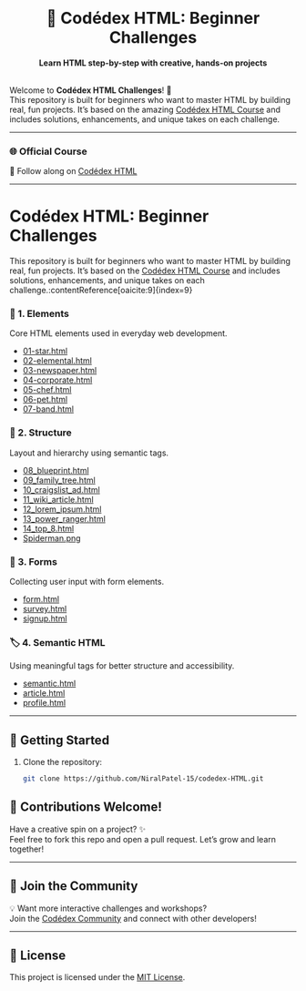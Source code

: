 <div align="center">
  <br>
  <h1>🌋 Codédex HTML: Beginner Challenges</h1>
  <strong>Learn HTML step-by-step with creative, hands-on projects</strong>
  <br><br>
</div>

Welcome to **Codédex HTML Challenges**! 🚀  
This repository is built for beginners who want to master HTML by building real, fun projects. It’s based on the amazing [Codédex HTML Course](https://www.codedex.io/html) and includes solutions, enhancements, and unique takes on each challenge.

---

### 🌐 Official Course

📘 Follow along on [Codédex HTML](https://www.codedex.io/html)

---

# Codédex HTML: Beginner Challenges

This repository is built for beginners who want to master HTML by building real, fun projects. It’s based on the [Codédex HTML Course](https://www.codedex.io/html) and includes solutions, enhancements, and unique takes on each challenge.:contentReference[oaicite:9]{index=9}

### 🧱 1. Elements

Core HTML elements used in everyday web development.

- [01-star.html](https://github.com/NiralPatel-15/codedex-HTML/blob/main/1-element/01_star.html)
- [02-elemental.html](https://github.com/NiralPatel-15/codedex-HTML/blob/main/1-element/02_elemental.html)
- [03-newspaper.html](https://github.com/NiralPatel-15/codedex-HTML/blob/main/1-element/03_newspaper.html)
- [04-corporate.html](https://github.com/NiralPatel-15/codedex-HTML/blob/main/1-element/04_corporate.html)
- [05-chef.html](https://github.com/NiralPatel-15/codedex-HTML/blob/main/1-element/05_chef.html)
- [06-pet.html](https://github.com/NiralPatel-15/codedex-HTML/blob/main/1-element/06_pet.html)
- [07-band.html](https://github.com/NiralPatel-15/codedex-HTML/blob/main/1-element/07_band.html)

### 🧩 2. Structure

Layout and hierarchy using semantic tags.

- [08_blueprint.html](https://github.com/NiralPatel-15/codedex-HTML/blob/main/2-structure/08_blueprint.html)
- [09_family_tree.html](https://github.com/NiralPatel-15/codedex-HTML/blob/main/2-structure/09_family_tree.html)
- [10_craigslist_ad.html](https://github.com/NiralPatel-15/codedex-HTML/blob/main/2-structure/10_craigslist_ad.html)
- [11_wiki_article.html](https://github.com/NiralPatel-15/codedex-HTML/blob/main/2-structure/11_wiki_article.html)
- [12_lorem_ipsum.html](https://github.com/NiralPatel-15/codedex-HTML/blob/main/2-structure/12_lorem_ipsum.html)
- [13_power_ranger.html](https://github.com/NiralPatel-15/codedex-HTML/blob/main/2-structure/13_power_ranger.html)
- [14_top_8.html](https://github.com/NiralPatel-15/codedex-HTML/blob/main/2-structure/14_top_8.html)
- [Spiderman.png](https://github.com/NiralPatel-15/codedex-HTML/blob/main/2-structure/Spiderman.png)


### 📝 3. Forms

Collecting user input with form elements.

- [form.html](https://github.com/NiralPatel-15/codedex-HTML/blob/main/3-form/12_form.html)
- [survey.html](https://github.com/NiralPatel-15/codedex-HTML/blob/main/3-form/13_survey.html)
- [signup.html](https://github.com/NiralPatel-15/codedex-HTML/blob/main/3-form/14_signup.html)

### 🏷️ 4. Semantic HTML

Using meaningful tags for better structure and accessibility.

- [semantic.html](https://github.com/NiralPatel-15/codedex-HTML/blob/main/4-semantic-html/15_semantic.html)
- [article.html](https://github.com/NiralPatel-15/codedex-HTML/blob/main/4-semantic-html/16_article.html)
- [profile.html](https://github.com/NiralPatel-15/codedex-HTML/blob/main/4-semantic-html/17_profile.html)

---

## 🚀 Getting Started

1. Clone the repository:

   ```bash
   git clone https://github.com/NiralPatel-15/codedex-HTML.git

## 🤝 Contributions Welcome!

Have a creative spin on a project? ✨  
Feel free to fork this repo and open a pull request. Let’s grow and learn together!

---

## 💬 Join the Community

💡 Want more interactive challenges and workshops?  
Join the [Codédex Community](https://www.codedex.io/community) and connect with other developers!

---

## 📜 License

This project is licensed under the [MIT License](LICENSE).
